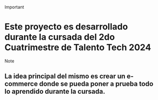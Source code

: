 > [!IMPORTANT] 
> # Este proyecto es desarrollado durante la cursada del 2do Cuatrimestre de Talento Tech 2024

> [!NOTE]
>## La idea principal del mismo es crear un e-commerce donde se pueda poner a prueba todo lo aprendido durante la cursada.
